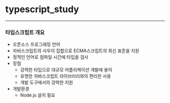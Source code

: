 # typescript_study
---
### 타입스크립트 개요
- 오픈소스 프로그래밍 언어
- 자바스크립트의 사우이 집합으로 ECMA스크립트의 최신 표준을 지원
- 정적인 언어로 컴파일 시간에 타입을 검사
- 장점
    - 강력한 타입으로 대규모 어플리케이션 개발에 용이
    - 유명한 자바스크립트 라이브러리와의 편리한 사용
    - 개발 도구에서의 강력한 지원
- 개발환경
    - Node.js 설치 필요